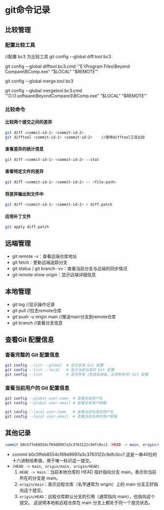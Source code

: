 # 
# git命令记录


## 比较管理

### 配置比较工具
//配置 bc3 为比较工具
git config --global diff.tool bc3
 
git config --global difftool.bc3.cmd '"E:\Program Files\Beyond Compare\BComp.exe" "\$LOCAL" "\$REMOTE"'
 
 
git config --global merge.tool bc3
 
git config --global mergetool.bc3.cmd '"D:\1.software\BeyondCompare3\BComp.exe" "$LOCAL" "$REMOTE"'

### 比较命令

#### 比较两个提交之间的差异
```bash
git diff <commit-id-1> <commit-id-2>
git difftool <commit-id-1> <commit-id-2>    //使用difftool工具比较
```

#### 查看差异的统计信息
```bash
git diff <commit-id-1> <commit-id-2> --stat
```

#### 查看特定文件的差异
```bash
git diff <commit-id-1> <commit-id-2> -- <file-path>
```
#### 将差异输出到文件中
```bash
git diff <commit-id-1> <commit-id-2> > diff.patch

```
#### 应用补丁文件
```bash
git apply diff.patch
```

## 远端管理

- git remote -v：查看远端仓库地址
- git fetch：更新远端追踪分支
- git status / git branch -vv：查看当前分支与远端的同步情况
- git remote show origin：显示远端详细信息

## 本地管理

- git log //显示操作记录
- git pull //拉去remote仓库
- git push -u origin main   //推送main分支到remote仓库
- git branch    //查看分支信息

## 查看Git 配置信息

### 查看完整的 Git 配置信息

```lua
git config --list --global  # 显示全局 Git 配置
git config --list --local   # 显示当前仓库的 Git 配置
git config --list           # 显示所有（包括系统级、全局和本地）Git 配置

```

###  查看当前用户的 Git 配置信息
```lua
git config --global user.name  # 查看全局用户名
git config --global user.email # 查看全局用户邮箱

git config --local user.name   # 查看当前仓库的用户名
git config --local user.email  # 查看当前仓库的用户邮箱

```

## 其他记录

```lua
commit b0c5ffeb8554cf69d9997a3c3763122c9dfc0cc1 (HEAD -> main, origin/main, origin/HEAD)

```
- commit b0c5ffeb8554cf69d9997a3c3763122c9dfc0cc1
    这是一串40位的十六进制哈希值，用于唯一标识这一提交。
- `(HEAD -> main, origin/main, origin/HEAD)`
    1. `HEAD -> main`：当前本地仓库的 HEAD 指针指向分支 main，表示你当前所在的分支是 main。
    2. `origin/main`：表示远程仓库（名字通常为 origin）上的 main 分支正好指向这个提交。
    3. `origin/HEAD`：远程仓库默认分支的引用（通常指向 main），也指向这个提交。
    这说明本地和远程仓库在 main 分支上都处于同一个提交状态。



